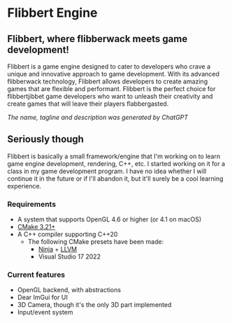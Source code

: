 # Flibbert Engine

## Flibbert, where flibberwack meets game development!

Flibbert is a game engine designed to cater to developers who crave a unique and innovative approach to game development. With its advanced flibberwack technology, Flibbert allows developers to create amazing games that are flexible and performant. Flibbert is the perfect choice for flibbertjibbet game developers who want to unleash their creativity and create games that will leave their players flabbergasted.

_The name, tagline and description was generated by ChatGPT_

## Seriously though

Flibbert is basically a small framework/engine that I'm working on to learn game engine development, rendering, C++, etc. I started working on it for a class in my game development program. I have no idea whether I will continue it in the future or if I'll abandon it, but it'll surely be a cool learning experience.

### Requirements

- A system that supports OpenGL 4.6 or higher (or 4.1 on macOS)
- [CMake 3.21+](https://cmake.org/)
- A C++ compiler supporting C++20
  - The following CMake presets have been made:
    - [Ninja](https://ninja-build.org) + [LLVM](https://llvm.org/)
    - Visual Studio 17 2022

### Current features

- OpenGL backend, with abstractions
- Dear ImGui for UI
- 3D Camera, though it's the only 3D part implemented
- Input/event system
